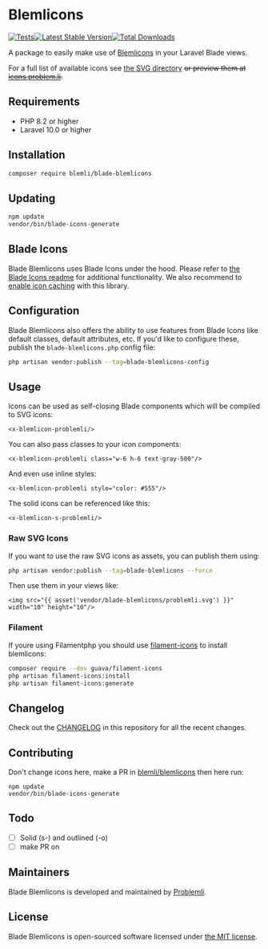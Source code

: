 # Blemlicons

<a href="https://github.com/blemli/blade-blemlicons/actions?query=workflow%3ATests">    <img src="https://github.com/blemli/blade-blemlicons/workflows/Tests/badge.svg" alt="Tests"></a><a href="https://packagist.org/packages/blemli/blade-blemlicons"><img src="https://img.shields.io/packagist/v/blemli/blade-blemlicons" alt="Latest Stable Version"></a><a href="https://packagist.org/packages/blemli/blade-blemlicons"><img src="https://img.shields.io/packagist/dt/blemli/blade-blemlicons" alt="Total Downloads"></a>

A package to easily make use of [Blemlicons](https://github.com/blemli/blemlicons) in your Laravel Blade views.

For a full list of available icons see [the SVG directory](resources/svg) ~~or preview them at [icons.problem.li](https://icons.problem.li).~~

## Requirements

- PHP 8.2 or higher
- Laravel 10.0 or higher

## Installation

```bash
composer require blemli/blade-blemlicons
```

## Updating

```bash
npm update
vendor/bin/blade-icons-generate
```


## Blade Icons

Blade Blemlicons uses Blade Icons under the hood. Please refer to [the Blade Icons readme](https://github.com/driesvints/blade-icons) for additional functionality. We also recommend to [enable icon caching](https://github.com/driesvints/blade-icons#caching) with this library.

## Configuration

Blade Blemlicons also offers the ability to use features from Blade Icons like default classes, default attributes, etc. If you'd like to configure these, publish the `blade-blemlicons.php` config file:

```bash
php artisan vendor:publish --tag=blade-blemlicons-config
```

## Usage

Icons can be used as self-closing Blade components which will be compiled to SVG icons:

```blade
<x-blemlicon-problemli/>
```

You can also pass classes to your icon components:

```blade
<x-blemlicon-problemli class="w-6 h-6 text-gray-500"/>
```

And even use inline styles:

```blade
<x-blemlicon-problemli style="color: #555"/>
```

The solid icons can be referenced like this:

```blade
<x-blemlicon-s-problemli/>
```



### Raw SVG Icons

If you want to use the raw SVG icons as assets, you can publish them using:

```bash
php artisan vendor:publish --tag=blade-blemlicons --force
```

Then use them in your views like:

```blade
<img src="{{ asset('vendor/blade-blemlicons/problemli.svg') }}" width="10" height="10"/>
```



### Filament

If youre using Filamentphp you should use [filament-icons](https://github.com/GuavaCZ/filament-icons) to install blemlicons:

```bash
composer require --dev guava/filament-icons
php artisan filament-icons:install
php artisan filament-icons:generate
```



## Changelog

Check out the [CHANGELOG](CHANGELOG.md) in this repository for all the recent changes.

## Contributing

Don't change icons here, make a PR in [blemli/blemlicons](https://github.com/blemli/blemlicons) then here run:

```
npm update
vendor/bin/blade-icons-generate
```

## Todo

- [ ] Solid (s-) and outlined (-o)
- [ ] make PR on 

## Maintainers

Blade Blemlicons is developed and maintained by [Problemli](https://problem.li).

## License

Blade Blemlicons is open-sourced software licensed under [the MIT license](LICENSE.md).
